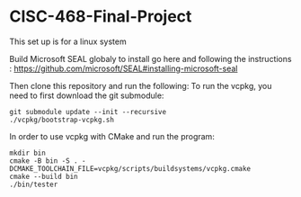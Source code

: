# CISC-468-Final-Project

This set up is for a linux system 

Build Microsoft SEAL globaly to install go here and following the instructions : 
https://github.com/microsoft/SEAL#installing-microsoft-seal

Then clone this repository and run the following:
To run the vcpkg, you need to first download the git submodule:
```
git submodule update --init --recursive
./vcpkg/bootstrap-vcpkg.sh
```

In order to use vcpkg with CMake and run the program:
```
mkdir bin
cmake -B bin -S . -DCMAKE_TOOLCHAIN_FILE=vcpkg/scripts/buildsystems/vcpkg.cmake
cmake --build bin
./bin/tester
```
